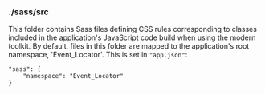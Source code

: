### ./sass/src

This folder contains Sass files defining CSS rules corresponding to classes
included in the application's JavaScript code build when using the modern toolkit.
By default, files in this folder are mapped to the application's root namespace, 'Event_Locator'.
This is set in `"app.json"`:

    "sass": {
        "namespace": "Event_Locator"
    }